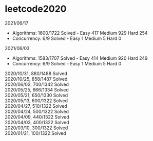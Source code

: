 # leetcode2020

2021/06/17 
* Algorithms: 1600/1722 Solved - Easy 417 Medium 929 Hard 254  
* Concurrency: 6/9 Solved - Easy 1 Medium 5 Hard 0  

2021/06/03 
* Algorithms: 1583/1707 Solved - Easy 414 Medium 920 Hard 249  
* Concurrency: 6/9 Solved - Easy 1 Medium 5 Hard 0  

2020/10/31, 880/1488 Solved  
2020/10/25, 858/1487 Solved  
2020/06/02, 700/1342 Solved  
2020/05/25, 666/1334 Solved  
2020/05/21, 650/1330 Solved  
2020/05/13, 600/1322 Solved  
2020/04/27, 510/1322 Solved  
2020/04/24, 500/1322 Solved  
2020/04/09, 440/1322 Solved  
2020/04/03, 400/1322 Solved  
2020/03/10, 300/1322 Solved  
2020/01/21, 100/1322 Solved  